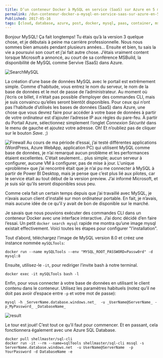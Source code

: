 ```yaml
---
title: D’un conteneur Docker à MySQL en service (SaaS) sur Azure en 5 minutes
permalink: /dun-conteneur-docker-a-mysql-en-service-saas-sur-azure-en-5-minutes
Published: 2017-05-16
tags: [cloud, database, azure, post, docker, mysql, paas, container, mssql]
---
```


Bonjour MySQL! Ça fait longtemps! Tu étais qu’à la version 3 quelque chose, et je débutais à peine ma carrière professionnelle. Nous nous sommes bien amusés pendant plusieurs années... Ensuite et bien, tu sais la vie a poursuivi son court et j’ai fait autre chose. J’étais vraiment content lorsque Microsoft a annoncé, au court de sa conférence MSBuild, la disponibilité de MySQL comme Servive (SaaS) dans Azure.

![SearchMySQL](/content/images/2017/05/SearchMySQL.png)

La création d’une base de données MySQL avec le portail est extrêmement simple. Comme d’habitude, vous entrez le nom du serveur, le nom de la base de données et le mot de passe de l’administrateur. Au moment où j’écris ce billet, il n’était pas possible d’employer des commandes CLI, mais je suis convaincu qu’elles seront bientôt disponibles. Pour ceux qui n’ont pas l’habitude d’utilisés les bases de données (SaaS) dans Azure, une chose que vous devrez faire pour accéder à votre base de données à partir de votre ordinateur est d’ajouter l’adresse IP aux règles du pare-feu. À partir du Portail Azure, sélectionnez simplement l’onglet *Connexion Sécurité* dans le menu de gauche et ajoutez votre adresse. Oh! Et n’oubliez pas de cliquer sur le bouton *Save*. ;)

![Firewall](/content/images/2017/05/Firewall.png)
Au cours de ma période d’essai, j’ai testé différentes applications (WordPress, Azure WebApp, application PC) qui utilisent MySQL comme base de données, je n’ai remarqué aucun problème et les performances étaient excellentes. C’était seulement... plus simple; aucun serveur à configurer, aucune VM à configurer, pas de mise à jour. L'unique «problème» que j’ai rencontré était que je n’ai pu me connecter à MySQL à partir de Power BI Desktop, mais je pense que c’est plus lié aux pilotes, car le service était au tout début de la version preview. J’ai informé Microsoft, et je suis sûr qu’ils seront disponibles sous peu.

Comme cela fait un certain temps depuis que j’ai travaillé avec MySQL, je n’avais aucun client d’installé sur mon ordinateur portable. En fait, je n’avais, mais aucune idée de ce qu’il y avait de bon de disponible sur le marché.

Je savais que nous pouvions exécuter des commandes CLI dans un conteneur Docker avec une interface interactive. J’ai donc décidé d’en faire l’essai. Un petit `docker search mysql` rapide me montra qu’une image mysql existait effectivement. Voici toutes les étapes pour configurer "l’installation".

Tout d’abord, téléchargez l’image de MySQL version 8.0 et créez une instance nommée `mySQLTools`:

    docker run --name mySQLTools --env "MYSQL_ROOT_PASSWORD=Passw0rd" -d mysql:8

Ensuite, utilisez-le `-it`, pour rediriger l’invite bash à notre terminal.

    docker exec -it mySQLTools bash -l 
    
Enfin, pour vous connecter à votre base de données en utilisant le client contenu dans le conteneur. Utilisez les paramètres habituels (notez qu’il ne doit pas avoir d’espace entre `-p` et votre mot de passe):

    mysql -h _ServerName.database.windows.net_  -u _UserName@ServerName_ -p_MyPassword_ _DatabaseName_

![result](/content/images/2017/05/result.png)

Le tour est joué! C’est tout ce qu’il faut pour commencer. Et en passant, cela fonctionnera également avec une Azure SQL Database. 

    docker pull shellmaster/sql-cli 
    docker run -it --rm --name=sqlTools shellmaster/sql-cli mssql -s ServerName.database.windows.net  -u UserName@ServerName  -p YourPassword -d DatabaseName -e

